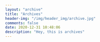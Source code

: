 ```yaml
---
layout: "archive"
title: "Archives"
header-img: "/img/header_img/archive.jpg"
comments: false
date: 2020-12-31 10:48:06
description: "Hey, this is archives"
---
```

